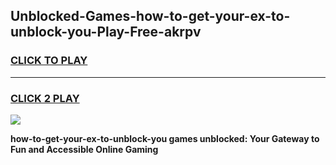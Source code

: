 
## Unblocked-Games-how-to-get-your-ex-to-unblock-you-Play-Free-akrpv
<h3>
<a href="https://premium76.site?title=how-to-get-your-ex-to-unblock-you&ref=23A">CLICK TO PLAY</a></h3>
<hr>

<h3>
<a href="https://premium76.site?title=how-to-get-your-ex-to-unblock-you&ref=23A">CLICK 2 PLAY</a>
  
</h3>

<a href="https://premium76.site?title=how-to-get-your-ex-to-unblock-you&ref=23A"><img src="https://clearcache.store/games.png"></a>


**how-to-get-your-ex-to-unblock-you games unblocked: Your Gateway to Fun and Accessible Online Gaming**
